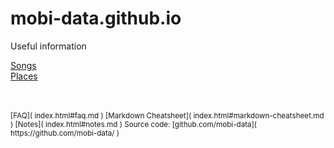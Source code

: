 mobi-data.github.io
=====================

Useful information

[Songs]( songs/index.html )  
[Places]( places/index.html )  


<br>

<br>

<small>
[FAQ]( index.html#faq.md )  
[Markdown Cheatsheet]( index.html#markdown-cheatsheet.md )  
[Notes]( index.html#notes.md )  
Source code: [github.com/mobi-data]( https://github.com/mobi-data/ )
</small>